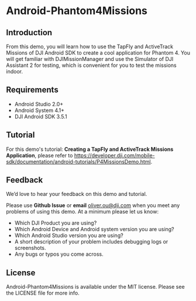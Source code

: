 # Android-Phantom4Missions

## Introduction

From this demo, you will learn how to use the TapFly and ActiveTrack Missions of DJI Android SDK to create a cool application for Phantom 4. You will get familiar with DJIMissionManager and use the Simulator of DJI Assistant 2 for testing, which is convenient for you to test the missions indoor. 

## Requirements

 - Android Studio 2.0+
 - Android System 4.1+
 - DJI Android SDK 3.5.1

## Tutorial

For this demo's tutorial: **Creating a TapFly and ActiveTrack Missions Application**, please refer to <https://developer.dji.com/mobile-sdk/documentation/android-tutorials/P4MissionsDemo.html>.

## Feedback

We’d love to hear your feedback on this demo and tutorial.

Please use **Github Issue** or **email** [oliver.ou@dji.com](oliver.ou@dji.com) when you meet any problems of using this demo. At a minimum please let us know:

* Which DJI Product you are using?
* Which Android Device and Android system version you are using?
* Which Android Studio version you are using?
* A short description of your problem includes debugging logs or screenshots.
* Any bugs or typos you come across.

## License

Android-Phantom4Missions is available under the MIT license. Please see the LICENSE file for more info.

